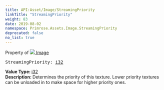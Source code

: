 ```yaml
---
title: API:Asset/Image/StreamingPriority
linkTitle: "StreamingPriority"
weight: 83
date: 2019-08-02
namespace: Primrose.Assets.Image.StreamingPriority
deprecated: false
no_list: true
---
```

Property of <a href="/docs/api-reference/Class/Image"><img src="/icons/silk/default.png"/>&nbsp;Image</a>
<pre class="method-declaration">
StreamingPriority: <a class="type" href="/docs/api-reference/System/Primitives#int32">i32</a></pre>
<b>Value Type: </b>
<a class="type" href="/docs/api-reference/System/Primitives#int32">i32</a>
<br/>
<b>Description: </b>
Determines the priority of this texture. Lower priority textures can be unloaded in to make space for higher priority
ones.

